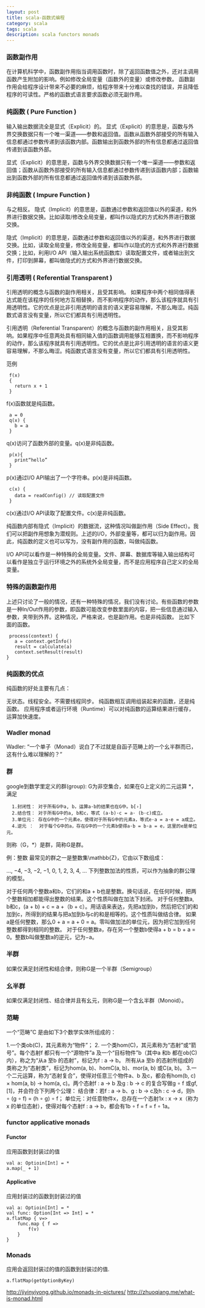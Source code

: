 ```yaml
---
layout: post
title: scala-函数式编程
category: scala
tags: scala
description: scala functors monads
---
```


### 函数副作用

在计算机科学中，函数副作用指当调用函数时，除了返回函数值之外，还对主调用函数产生附加的影响。例如修改全局变量（函数外的变量）或修改参数。
函数副作用会给程序设计带来不必要的麻烦，给程序带来十分难以查找的错误，并且降低程序的可读性。严格的函数式语言要求函数必须无副作用。


### 纯函数 ( Pure Function )

输入输出数据流全是显式（Explicit）的。 显式（Explicit）的意思是，函数与外界交换数据只有一个唯一渠道——参数和返回值。函数从函数外部接受的所有输入信息都通过参数传递到该函数内部。函数输出到函数外部的所有信息都通过返回值传递到该函数外部。

显式（Explicit）的意思是，函数与外界交换数据只有一个唯一渠道——参数和返回值；函数从函数外部接受的所有输入信息都通过参数传递到该函数内部；函数输出到函数外部的所有信息都通过返回值传递到该函数外部。


### 非纯函数 ( Impure Function )

与之相反。 隐式（Implicit）的意思是，函数通过参数和返回值以外的渠道，和外界进行数据交换。比如读取/修改全局变量，都叫作以隐式的方式和外界进行数据交换。

隐式（Implicit）的意思是，函数通过参数和返回值以外的渠道，和外界进行数据交换。比如，读取全局变量，修改全局变量，都叫作以隐式的方式和外界进行数据交换；比如，利用I/O API（输入输出系统函数库）读取配置文件，或者输出到文件，打印到屏幕，都叫做隐式的方式和外界进行数据交换。


### 引用透明 ( Referential Transparent )

引用透明的概念与函数的副作用相关，且受其影响。 如果程序中两个相同值得表达式能在该程序的任何地方互相替换，而不影响程序的动作，那么该程序就具有引用透明性。它的优点是比非引用透明的语言的语义更容易理解，不那么晦涩。纯函数式语言没有变量，所以它们都具有引用透明性。

引用透明（Referential Transparent）的概念与函数的副作用相关，且受其影响。如果程序中任意两处具有相同输入值的函数调用能够互相置换，而不影响程序的动作，那么该程序就具有引用透明性。它的优点是比非引用透明的语言的语义更容易理解，不那么晦涩。纯函数式语言没有变量，所以它们都具有引用透明性。


范例

```
 f(x)
 {
   return x + 1
 }
```

f(x)函数就是纯函数。

```
 a = 0
 q(x) {
   b = a
 }
```

q(x)访问了函数外部的变量。q(x)是非纯函数。

```
 p(x){
   print“hello”
 }
```

p(x)通过I/O API输出了一个字符串。p(x)是非纯函数。


```
 c(x) {
   data = readConfig() // 读取配置文件
 }
```

c(x)通过I/O API读取了配置文件。c(x)是非纯函数。

纯函数内部有隐式（Implicit）的数据流，这种情况叫做副作用（Side Effect）。我们可以把副作用想象为潜规则。上述的I/O，外部变量等，都可以归为副作用。因此，纯函数的定义也可以写为，没有副作用的函数，叫做纯函数。

I/O API可以看作是一种特殊的全局变量。文件、屏幕、数据库等输入输出结构可以看作是独立于运行环境之外的系统外全局变量，而不是应用程序自己定义的全局变量。

### 特殊的函数副作用
上述只讨论了一般的情况，还有一种特殊的情况，我们没有讨论。有些函数的参数是一种In/Out作用的参数，即函数可能改变参数里面的内容，把一些信息通过输入参数，夹带到外界。这种情况，严格来说，也是副作用。也是非纯函数。 比如下面的函数。

```
 process(context) {
   a = context.getInfo()
   result = calculate(a)
   context.setResult(result)
}
```

### 纯函数的优点
纯函数的好处主要有几点：

无状态。线程安全。不需要线程同步。
纯函数相互调用组装起来的函数，还是纯函数。
应用程序或者运行环境（Runtime）可以对纯函数的运算结果进行缓存，运算加快速度。

### Wadler monad

Wadler: “一个单子（Monad）说白了不过就是自函子范畴上的一个幺半群而已，这有什么难以理解的？”

### 群

google到数学里定义的群(group): G为非空集合，如果在G上定义的二元运算 *，满足

```
  1.封闭性： 对于所有G中a, b，运算a·b的结果也在G中。b[›]
  2.结合性： 对于所有G中的a, b和c，等式 (a·b)·c = a· (b·c)成立。
  3.单位元： 存在G中的一个元素e，使得对于所有G中的元素a，等式e·a = a·e = a成立。
  4.逆元 ：  对于每个G中的a，存在G中的一个元素b使得a·b = b·a = e，这里的e是单位元。
```

则称（G，*）是群，简称G是群。

例：整数
最常见的群之一是整数集\mathbb{Z}，它由以下数组成：

..., −4, −3, −2, −1, 0, 1, 2, 3, 4, ...
下列整数加法的性质，可以作为抽象的群公理的模型。

对于任何两个整数a和b，它们的和a + b也是整数。换句话说，在任何时候，把两个整数相加都能得出整数的结果。这个性质叫做在加法下封闭。
对于任何整数a, b和c，(a + b) + c = a +（b + c）。用话语来表达，先把a加到b，然后把它们的和加到c，所得到的结果与把a加到b与c的和是相等的。这个性质叫做结合律。
如果a是任何整数，那么0 + a = a + 0 = a。零叫做加法的单位元，因为把它加到任何整数都得到相同的整数。
对于任何整数a，存在另一个整数b使得a + b = b + a = 0。整数b叫做整数a的逆元，记为−a。

### 半群
如果仅满足封闭性和结合律，则称G是一个半群（Semigroup）

### 幺半群
如果仅满足封闭性、结合律并且有幺元，则称G是一个含幺半群（Monoid）。

### 范畴
一个“范畴”C 是由如下3个数学实体所组成的：

1.一个类ob(C)，其元素称为“物件”；
2. 一个类hom(C)，其元素称为“态射”或“箭号”。每个态射f 都只有一个“源物件”a 及一个“目标物件”b（其中a 和b 都在ob(C) 内），称之为“从a 至b 的态射”，标记为f : a → b。
所有从a 至b 的态射所组成的类称之为“态射类”，标记为hom(a, b)、homC(a, b)、mor(a, b) 或C(a, b)。
3.一个二元运算，称为“态射复合”，使得对任意三个物件a、b 及c，都会有hom(b, c) × hom(a, b) → hom(a, c)。两个态射f : a → b 及g : b → c 的复合写做g ∘ f 或gf,[1]，并会符合下列两个公理：
结合律：若f : a → b、g : b → c及h : c → d，则h ∘ (g ∘ f) = (h ∘ g) ∘ f；
单位元：对任意物件x，总存在一个态射1x : x → x（称为x 的单位态射），使得对每个态射f : a → b，都会有1b ∘ f = f = f ∘ 1a。



### functor applicative monads
#### Functor
应用函数到封装过的值

```
val a: Optioin[Int] = *
a.map(_ + 1)
```

#### Applicative
应用封装过的函数到封装过的值

```
val a: Optioin[Int] = *
val func: Option[Int => Int] = *
a.flatMap { v=>
    func.map { f =>
        f(v)
    }
}
```


### Monads
应用会返回封装过的值的函数到封装过的值.

```
a.flatMap(getOptionByKey)
```

http://jiyinyiyong.github.io/monads-in-pictures/
http://zhuoqiang.me/what-is-monad.html
